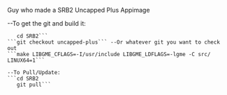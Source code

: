 Guy who made a SRB2 Uncapped Plus Appimage

--To get the git and build it:
```git clone https://git.do.srb2.org/Fafabis/SRB2.git
   cd SRB2```
```git checkout uncapped-plus``` --Or whatever git you want to check out
```make LIBGME_CFLAGS=-I/usr/include LIBGME_LDFLAGS=-lgme -C src/ LINUX64=1```

--To Pull/Update:
```cd SRB2
   git pull```
